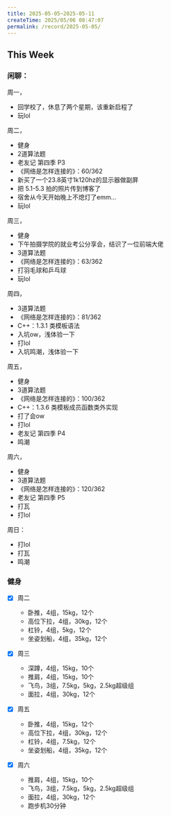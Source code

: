 ```yaml
---
title: 2025-05-05~2025-05-11
createTime: 2025/05/06 08:47:07
permalink: /record/2025-05-05/
---
```



## This Week

### 闲聊：

周一，
- 回学校了，休息了两个星期，该重新启程了
- 玩lol

周二，
- 健身
- 2道算法题
- 老友记 第四季 P3
- 《网络是怎样连接的》：60/362
- 新买了一个23.8英寸1k120hz的显示器做副屏
- 把 5.1-5.3 拍的照片传到博客了
- 宿舍从今天开始晚上不熄灯了emm...
- 玩lol

周三，
- 健身
- 下午拍摄学院的就业考公分享会，结识了一位前端大佬
- 3道算法题
- 《网络是怎样连接的》：63/362
- 打羽毛球和乒乓球
- 玩lol

周四，
- 3道算法题
- 《网络是怎样连接的》：81/362
- C++：1.3.1 类模板语法
- 入坑ow，浅体验一下
- 打lol
- 入坑鸣潮，浅体验一下

周五，
- 健身
- 3道算法题
- 《网络是怎样连接的》：100/362
- C++：1.3.6 类模板成员函数类外实现
- 打了会ow
- 打lol
- 老友记 第四季 P4
- 鸣潮

周六，
- 健身
- 3道算法题
- 《网络是怎样连接的》：120/362
- 老友记 第四季 P5
- 打瓦
- 打lol

周日：
- 打lol
- 打瓦
- 鸣潮

### 健身
- [x] 周二
  - 卧推，4组，15kg，12个
  - 高位下拉，4组，30kg，12个
  - 杠铃，4组，5kg，12个
  - 坐姿划船，4组，35kg，12个

- [x] 周三
  - 深蹲，4组，15kg，10个
  - 推肩，4组，15kg，10个
  - 飞鸟，3组，7.5kg，5kg，2.5kg超级组
  - 面拉，4组，30kg，12个

- [x] 周五
  - 卧推，4组，15kg，12个
  - 高位下拉，4组，30kg，12个
  - 杠铃，4组，7.5kg，12个
  - 坐姿划船，4组，35kg，12个

- [x] 周六
  - 推肩，4组，15kg，10个
  - 飞鸟，3组，7.5kg，5kg，2.5kg超级组
  - 面拉，4组，30kg，12个
  - 跑步机30分钟